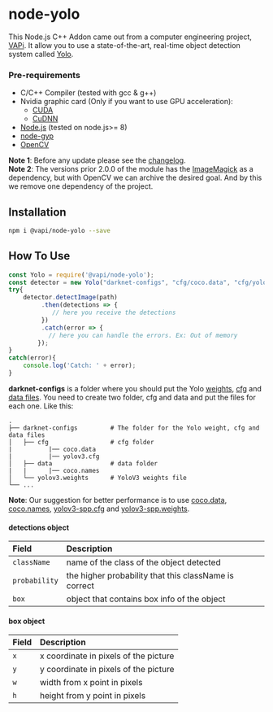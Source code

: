 
# node-yolo
This Node.js C++ Addon came out from a computer engineering project, [VAPi](https://github.com/freakstatic/vapi-server).
It allow you to use a state-of-the-art, real-time object detection system called [Yolo](https://pjreddie.com/darknet/yolo/).

### Pre-requirements
* C/C++ Compiler (tested with gcc & g++)
* Nvidia graphic card (Only if you want to use GPU acceleration):
	* [CUDA](https://developer.nvidia.com/cuda-zone)
	* [CuDNN](https://developer.nvidia.com/cudnn)
* [Node.js](https://nodejs.org/en/) (tested on node.js>= 8)
* [node-gyp](https://www.npmjs.com/package/node-gyp)
* [OpenCV](https://opencv.org)

**Note 1**: Before any update please see the [changelog](https://github.com/rcaceiro/node-yolo/blob/master/CHANGELOG.md).<br>
**Note 2**: The versions prior 2.0.0 of the module has the [ImageMagick](https://www.imagemagick.org) as a dependency, but with OpenCV we can archive the desired goal. And by this we remove one dependency of the project.
## Installation
```sh
npm i @vapi/node-yolo --save
```

## How To Use

```javascript
const Yolo = require('@vapi/node-yolo');
const detector = new Yolo("darknet-configs", "cfg/coco.data", "cfg/yolov3.cfg", "yolov3.weights");
try{
	detector.detectImage(path)
         .then(detections => {
            // here you receive the detections
         })
         .catch(error => {
           // here you can handle the errors. Ex: Out of memory
        });
}
catch(error){
    console.log('Catch: ' + error);
}
```
**darknet-configs** is a folder where you should put the Yolo [weights](https://pjreddie.com/darknet/yolo/), [cfg](https://github.com/pjreddie/darknet/tree/master/cfg) and [data files](https://github.com/pjreddie/darknet/tree/master/data). 
You need to create two folder, cfg and data and put the files for each one. Like this:<br/>

    .
    ├── darknet-configs         # The folder for the Yolo weight, cfg and data files
    │   ├── cfg                 # cfg folder
    |          |── coco.data
    |          |── yolov3.cfg
    │   ├── data                # data folder
    |   |      |── coco.names
    │   └── yolov3.weights      # YoloV3 weights file
    └── ...

**Note**: Our suggestion for better performance is to use [coco.data](https://raw.githubusercontent.com/pjreddie/darknet/master/cfg/coco.data), [coco.names](https://raw.githubusercontent.com/pjreddie/darknet/master/cfg/coco.names), [yolov3-spp.cfg](https://raw.githubusercontent.com/pjreddie/darknet/master/cfg/yolov3-spp.cfg) and [yolov3-spp.weights](https://pjreddie.com/media/files/yolov3-spp.weights).

#### detections object
| **Field**   | **Description**
|:--------------|:---------------------------------------------------------------
| `className`   | name of the class of the object detected
| `probability` | the higher probability that this className is correct
| `box`         | object that contains box info of the object

#### box object
| **Field**   | **Description**
|:--------------|:---------------------------------------------------------------
| `x`           | x coordinate in pixels of the picture
| `y`           | y coordinate in pixels of the picture
| `w`           | width from x point in pixels
| `h`           | height from y point in pixels
